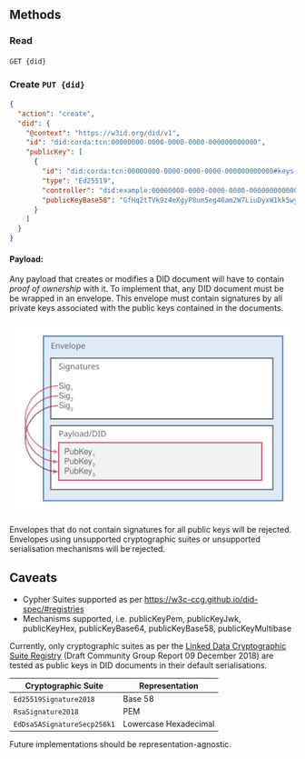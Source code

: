 Methods
-------

### Read

`GET {did}`

### Create `PUT {did}`

```json
{
  "action": "create",
  "did": {
    "@context": "https://w3id.org/did/v1",
    "id": "did:corda:tcn:00000000-0000-0000-0000-000000000000",
    "publicKey": [
      {
        "id": "did:corda:tcn:00000000-0000-0000-0000-000000000000#keys-1",
        "type": "Ed25519",
        "controller": "did:example:00000000-0000-0000-0000-000000000000",
        "publicKeyBase58": "GfHq2tTVk9z4eXgyP8um5eg46am2W7LiuDyxW1kk5wy3tRWDg8HNn6UeEUnK"
      }
    ]
  }
}
```

#### Payload:

Any payload that creates or modifies a DID document will have to contain _proof of ownership_ with it.
To implement that, any DID document must be be wrapped in an envelope.
This envelope must contain signatures by all private keys associated with the public keys contained in the documents.

![Corda DID API](did_envelope.svg)

Envelopes that do not contain signatures for all public keys will be rejected.
Envelopes using unsupported cryptographic suites or unsupported serialisation mechanisms will be rejected.

Caveats
-------

 - Cypher Suites supported as per https://w3c-ccg.github.io/did-spec/#registries
 - Mechanisms supported, i.e. publicKeyPem, publicKeyJwk, publicKeyHex, publicKeyBase64, publicKeyBase58, publicKeyMultibase


Currently, only cryptographic suites as per the [Linked Data Cryptographic Suite Registry](https://w3c-ccg.github.io/ld-cryptosuite-registry) (Draft Community Group Report 09 December 2018) are tested as public keys in DID documents in their default serialisations.

| Cryptographic Suite         | Representation        |
|-----------------------------|-----------------------|
| `Ed25519Signature2018`      | Base 58               |
| `RsaSignature2018`          | PEM                   |
| `EdDsaSASignatureSecp256k1` | Lowercase Hexadecimal |

Future implementations should be representation-agnostic.

